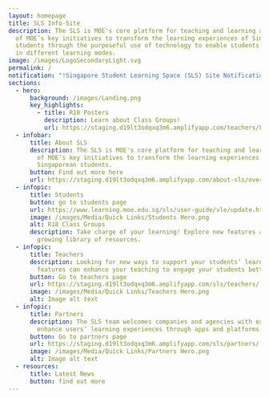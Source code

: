 ```yaml
---
layout: homepage
title: SLS Info-Site
description: The SLS is MOE's core platform for teaching and learning and is one
  of MOE’s key initiatives to transform the learning experiences of Singaporean
  students through the purposeful use of technology to enable students to engage
  in different learning modes.
image: /images/LogoSecondaryLight.svg
permalink: /
notification: "!Singapore Student Learning Space (SLS) Site Notification"
sections:
  - hero:
      background: /images/Landing.png
      key_highlights:
        - title: R18 Posters
          description: Learn about Class Groups!
          url: https://staging.d19lt3odqxq3m6.amplifyapp.com/teachers/Feature-Highlights/R18posters/
  - infobar:
      title: About SLS
      description: The SLS is MOE's core platform for teaching and learning and is one
        of MOE’s key initiatives to transform the learning experiences of
        Singaporean students.
      button: Find out more here
      url: https://staging.d19lt3odqxq3m6.amplifyapp.com/about-sls/overviewofsls/
  - infopic:
      title: Students
      button: go to students page
      url: https://www.learning.moe.edu.sg/sls/user-guide/vle/update.html
      image: /images/Media/Quick Links/Students Hero.png
      alt: R18 Class Groups
      description: Take charge of your learning! Explore new features as well as our
        growing library of resources.
  - infopic:
      title: Teachers
      description: Looking for new ways to support your students’ learning? SLS
        features can enhance your teaching to engage your students better!
      button: Go to teachers page
      url: https://staging.d19lt3odqxq3m6.amplifyapp.com/sls/teachers/
      image: /images/Media/Quick Links/Teachers Hero.png
      alt: Image alt text
  - infopic:
      title: Partners
      description: The SLS team welcomes companies and agencies with expertise to
        enhance users’ learning experiences through apps and platforms.
      button: Go to partners page
      url: https://staging.d19lt3odqxq3m6.amplifyapp.com/sls/partners/
      image: /images/Media/Quick Links/Partners Hero.png
      alt: Image alt text
  - resources:
      title: Latest News
      button: find out more
---
```

